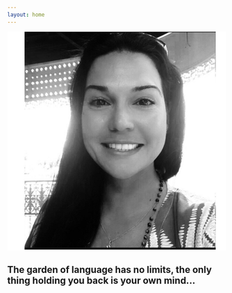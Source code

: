 ```yaml
---
layout: home
---
```


<img src="/assets/images/face.jpg" class="is-centered" />

## <span class="emphasis">The garden of language has no limits, the only thing holding you back is your own mind...</span>
